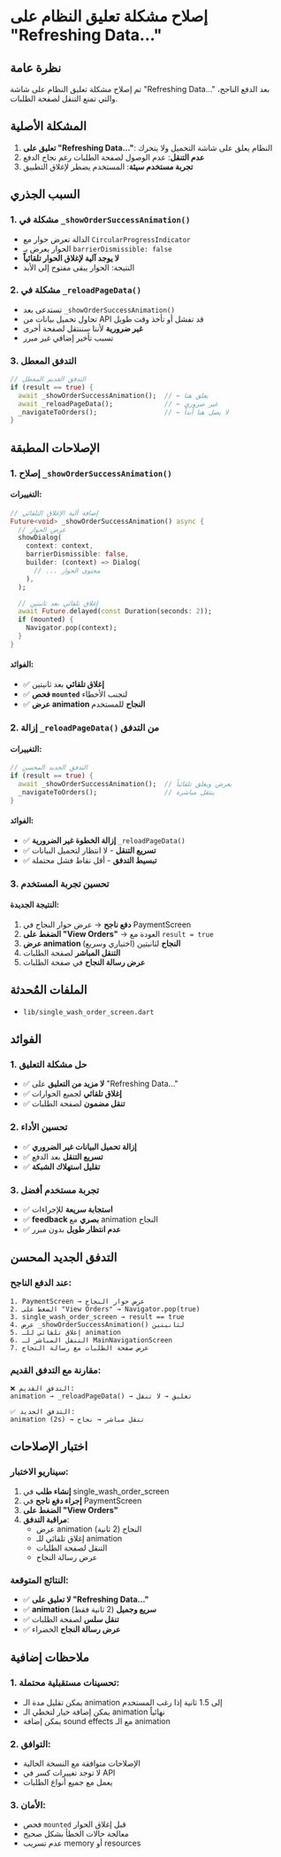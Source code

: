 # إصلاح مشكلة تعليق النظام على "Refreshing Data..."

## نظرة عامة
تم إصلاح مشكلة تعليق النظام على شاشة "Refreshing Data..." بعد الدفع الناجح، والتي تمنع التنقل لصفحة الطلبات.

## المشكلة الأصلية
1. **تعليق على "Refreshing Data..."**: النظام يعلق على شاشة التحميل ولا يتحرك
2. **عدم التنقل**: عدم الوصول لصفحة الطلبات رغم نجاح الدفع
3. **تجربة مستخدم سيئة**: المستخدم يضطر لإغلاق التطبيق

## السبب الجذري

### 1. مشكلة في `_showOrderSuccessAnimation()`
- الدالة تعرض حوار مع `CircularProgressIndicator`
- الحوار يعرض بـ `barrierDismissible: false`
- **لا يوجد آلية لإغلاق الحوار تلقائياً**
- النتيجة: الحوار يبقى مفتوح إلى الأبد

### 2. مشكلة في `_reloadPageData()`
- تستدعى بعد `_showOrderSuccessAnimation()`
- تحاول تحميل بيانات من API قد تفشل أو تأخذ وقت طويل
- **غير ضرورية** لأننا سننتقل لصفحة أخرى
- تسبب تأخير إضافي غير مبرر

### 3. التدفق المعطل
```dart
// التدفق القديم المعطل
if (result == true) {
  await _showOrderSuccessAnimation();  // ← يعلق هنا
  await _reloadPageData();             // ← غير ضروري
  _navigateToOrders();                 // ← لا يصل هنا أبداً
}
```

## الإصلاحات المطبقة

### 1. إصلاح `_showOrderSuccessAnimation()`

#### التغييرات:
```dart
// إضافة آلية الإغلاق التلقائي
Future<void> _showOrderSuccessAnimation() async {
  // عرض الحوار
  showDialog(
    context: context,
    barrierDismissible: false,
    builder: (context) => Dialog(
      // ... محتوى الحوار
    ),
  );

  // إغلاق تلقائي بعد ثانيتين
  await Future.delayed(const Duration(seconds: 2));
  if (mounted) {
    Navigator.pop(context);
  }
}
```

#### الفوائد:
- ✅ **إغلاق تلقائي** بعد ثانيتين
- ✅ **فحص `mounted`** لتجنب الأخطاء
- ✅ **عرض animation النجاح** للمستخدم

### 2. إزالة `_reloadPageData()` من التدفق

#### التغييرات:
```dart
// التدفق الجديد المحسن
if (result == true) {
  await _showOrderSuccessAnimation();  // يعرض ويغلق تلقائياً
  _navigateToOrders();                 // ينتقل مباشرة
}
```

#### الفوائد:
- ✅ **إزالة الخطوة غير الضرورية** `_reloadPageData()`
- ✅ **تسريع التنقل** - لا انتظار لتحميل البيانات
- ✅ **تبسيط التدفق** - أقل نقاط فشل محتملة

### 3. تحسين تجربة المستخدم

#### النتيجة الجديدة:
1. **دفع ناجح** → عرض حوار النجاح في PaymentScreen
2. **الضغط على "View Orders"** → العودة مع `result = true`
3. **عرض animation النجاح** لثانيتين (اختياري وسريع)
4. **التنقل المباشر** لصفحة الطلبات
5. **عرض رسالة النجاح** في صفحة الطلبات

## الملفات المُحدثة
- `lib/single_wash_order_screen.dart`

## الفوائد

### 1. حل مشكلة التعليق
- ✅ **لا مزيد من التعليق** على "Refreshing Data..."
- ✅ **إغلاق تلقائي** لجميع الحوارات
- ✅ **تنقل مضمون** لصفحة الطلبات

### 2. تحسين الأداء
- ✅ **إزالة تحميل البيانات غير الضروري**
- ✅ **تسريع التنقل** بعد الدفع
- ✅ **تقليل استهلاك الشبكة**

### 3. تجربة مستخدم أفضل
- ✅ **استجابة سريعة** للإجراءات
- ✅ **feedback بصري** مع animation النجاح
- ✅ **عدم انتظار طويل** بدون مبرر

## التدفق الجديد المحسن

### عند الدفع الناجح:
```
1. PaymentScreen → عرض حوار النجاح
2. الضغط على "View Orders" → Navigator.pop(true)
3. single_wash_order_screen → result == true
4. عرض _showOrderSuccessAnimation() لثانيتين
5. إغلاق تلقائي للـ animation
6. التنقل المباشر لـ MainNavigationScreen
7. عرض صفحة الطلبات مع رسالة النجاح
```

### مقارنة مع التدفق القديم:
```
❌ التدفق القديم:
animation → _reloadPageData() → تعليق → لا تنقل

✅ التدفق الجديد:
animation (2s) → تنقل مباشر → نجاح
```

## اختبار الإصلاحات

### سيناريو الاختبار:
1. **إنشاء طلب** في single_wash_order_screen
2. **إجراء دفع ناجح** في PaymentScreen
3. **الضغط على "View Orders"**
4. **مراقبة التدفق**:
   - عرض animation النجاح (2 ثانية)
   - إغلاق تلقائي للـ animation
   - التنقل لصفحة الطلبات
   - عرض رسالة النجاح

### النتائج المتوقعة:
- ✅ **لا تعليق على "Refreshing Data..."**
- ✅ **animation سريع وجميل** (2 ثانية فقط)
- ✅ **تنقل سلس** لصفحة الطلبات
- ✅ **عرض رسالة النجاح** الخضراء

## ملاحظات إضافية

### 1. تحسينات مستقبلية محتملة:
- يمكن تقليل مدة الـ animation إلى 1.5 ثانية إذا رغب المستخدم
- يمكن إضافة خيار لتخطي الـ animation نهائياً
- يمكن إضافة sound effects مع الـ animation

### 2. التوافق:
- الإصلاحات متوافقة مع النسخة الحالية
- لا توجد تغييرات كسر في API
- يعمل مع جميع أنواع الطلبات

### 3. الأمان:
- فحص `mounted` قبل إغلاق الحوار
- معالجة حالات الخطأ بشكل صحيح
- عدم تسريب memory أو resources
